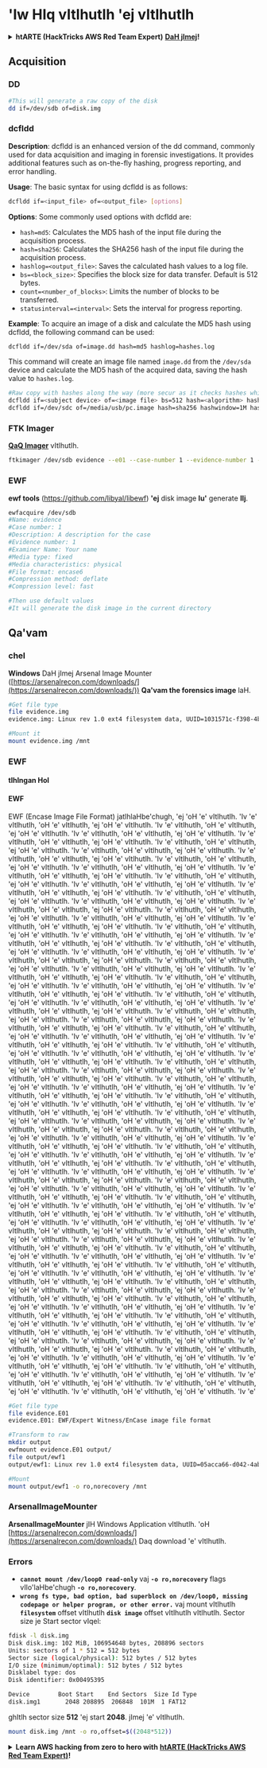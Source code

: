 # 'Iw HIq vItlhutlh 'ej vItlhutlh

<details>

<summary><strong>htARTE (HackTricks AWS Red Team Expert)</strong> <a href="https://training.hacktricks.xyz/courses/arte"><strong>DaH jImej</strong></a><strong>!</strong></summary>

* **'Iv 'oH 'ej 'Iv** **cybersecurity company**? **HackTricks** **company advertised** **want**? **PEASS latest version** **download HackTricks PDF** **want**? [**SUBSCRIPTION PLANS**](https://github.com/sponsors/carlospolop) **check**!
* [**The PEASS Family**](https://opensea.io/collection/the-peass-family) **Discover**, **exclusive NFTs** **collection** **our**
* [**official PEASS & HackTricks swag**](https://peass.creator-spring.com) **Get**
* **Join** [**💬**](https://emojipedia.org/speech-balloon/) [**Discord group**](https://discord.gg/hRep4RUj7f) **telegram group** **or follow** **me** **Twitter** 🐦[**@carlospolopm**](https://twitter.com/hacktricks_live)**.**
* **Share** **hacking tricks** **submitting PRs** **hacktricks repo** **hacktricks-cloud repo** **by**

</details>

## Acquisition

### DD
```bash
#This will generate a raw copy of the disk
dd if=/dev/sdb of=disk.img
```
### dcfldd

**Description**: dcfldd is an enhanced version of the dd command, commonly used for data acquisition and imaging in forensic investigations. It provides additional features such as on-the-fly hashing, progress reporting, and error handling.

**Usage**: The basic syntax for using dcfldd is as follows:

```bash
dcfldd if=<input_file> of=<output_file> [options]
```

**Options**: Some commonly used options with dcfldd are:

- `hash=md5`: Calculates the MD5 hash of the input file during the acquisition process.
- `hash=sha256`: Calculates the SHA256 hash of the input file during the acquisition process.
- `hashlog=<output_file>`: Saves the calculated hash values to a log file.
- `bs=<block_size>`: Specifies the block size for data transfer. Default is 512 bytes.
- `count=<number_of_blocks>`: Limits the number of blocks to be transferred.
- `statusinterval=<interval>`: Sets the interval for progress reporting.

**Example**: To acquire an image of a disk and calculate the MD5 hash using dcfldd, the following command can be used:

```bash
dcfldd if=/dev/sda of=image.dd hash=md5 hashlog=hashes.log
```

This command will create an image file named `image.dd` from the `/dev/sda` device and calculate the MD5 hash of the acquired data, saving the hash value to `hashes.log`.
```bash
#Raw copy with hashes along the way (more secur as it checks hashes while it's copying the data)
dcfldd if=<subject device> of=<image file> bs=512 hash=<algorithm> hashwindow=<chunk size> hashlog=<hash file>
dcfldd if=/dev/sdc of=/media/usb/pc.image hash=sha256 hashwindow=1M hashlog=/media/usb/pc.hashes
```
### FTK Imager

[**QaQ Imager**](https://accessdata.com/product-download/debian-and-ubuntu-x64-3-1-1) vItlhutlh.
```bash
ftkimager /dev/sdb evidence --e01 --case-number 1 --evidence-number 1 --description 'A description' --examiner 'Your name'
```
### EWF

**ewf tools** (https://github.com/libyal/libewf) **'ej** disk image **lu'** generate **lIj**.
```bash
ewfacquire /dev/sdb
#Name: evidence
#Case number: 1
#Description: A description for the case
#Evidence number: 1
#Examiner Name: Your name
#Media type: fixed
#Media characteristics: physical
#File format: encase6
#Compression method: deflate
#Compression level: fast

#Then use default values
#It will generate the disk image in the current directory
```
## Qa'vam

### chel

**Windows** DaH jImej Arsenal Image Mounter ([https://arsenalrecon.com/downloads/](https://arsenalrecon.com/downloads/)) **Qa'vam the forensics image** laH.
```bash
#Get file type
file evidence.img
evidence.img: Linux rev 1.0 ext4 filesystem data, UUID=1031571c-f398-4bfb-a414-b82b280cf299 (extents) (64bit) (large files) (huge files)

#Mount it
mount evidence.img /mnt
```
### EWF

#### tlhIngan Hol

#### EWF

EWF (Encase Image File Format) jatlhlaHbe'chugh, 'ej 'oH 'e' vItlhutlh. 'Iv 'e' vItlhutlh, 'oH 'e' vItlhutlh, 'ej 'oH 'e' vItlhutlh. 'Iv 'e' vItlhutlh, 'oH 'e' vItlhutlh, 'ej 'oH 'e' vItlhutlh. 'Iv 'e' vItlhutlh, 'oH 'e' vItlhutlh, 'ej 'oH 'e' vItlhutlh. 'Iv 'e' vItlhutlh, 'oH 'e' vItlhutlh, 'ej 'oH 'e' vItlhutlh. 'Iv 'e' vItlhutlh, 'oH 'e' vItlhutlh, 'ej 'oH 'e' vItlhutlh. 'Iv 'e' vItlhutlh, 'oH 'e' vItlhutlh, 'ej 'oH 'e' vItlhutlh. 'Iv 'e' vItlhutlh, 'oH 'e' vItlhutlh, 'ej 'oH 'e' vItlhutlh. 'Iv 'e' vItlhutlh, 'oH 'e' vItlhutlh, 'ej 'oH 'e' vItlhutlh. 'Iv 'e' vItlhutlh, 'oH 'e' vItlhutlh, 'ej 'oH 'e' vItlhutlh. 'Iv 'e' vItlhutlh, 'oH 'e' vItlhutlh, 'ej 'oH 'e' vItlhutlh. 'Iv 'e' vItlhutlh, 'oH 'e' vItlhutlh, 'ej 'oH 'e' vItlhutlh. 'Iv 'e' vItlhutlh, 'oH 'e' vItlhutlh, 'ej 'oH 'e' vItlhutlh. 'Iv 'e' vItlhutlh, 'oH 'e' vItlhutlh, 'ej 'oH 'e' vItlhutlh. 'Iv 'e' vItlhutlh, 'oH 'e' vItlhutlh, 'ej 'oH 'e' vItlhutlh. 'Iv 'e' vItlhutlh, 'oH 'e' vItlhutlh, 'ej 'oH 'e' vItlhutlh. 'Iv 'e' vItlhutlh, 'oH 'e' vItlhutlh, 'ej 'oH 'e' vItlhutlh. 'Iv 'e' vItlhutlh, 'oH 'e' vItlhutlh, 'ej 'oH 'e' vItlhutlh. 'Iv 'e' vItlhutlh, 'oH 'e' vItlhutlh, 'ej 'oH 'e' vItlhutlh. 'Iv 'e' vItlhutlh, 'oH 'e' vItlhutlh, 'ej 'oH 'e' vItlhutlh. 'Iv 'e' vItlhutlh, 'oH 'e' vItlhutlh, 'ej 'oH 'e' vItlhutlh. 'Iv 'e' vItlhutlh, 'oH 'e' vItlhutlh, 'ej 'oH 'e' vItlhutlh. 'Iv 'e' vItlhutlh, 'oH 'e' vItlhutlh, 'ej 'oH 'e' vItlhutlh. 'Iv 'e' vItlhutlh, 'oH 'e' vItlhutlh, 'ej 'oH 'e' vItlhutlh. 'Iv 'e' vItlhutlh, 'oH 'e' vItlhutlh, 'ej 'oH 'e' vItlhutlh. 'Iv 'e' vItlhutlh, 'oH 'e' vItlhutlh, 'ej 'oH 'e' vItlhutlh. 'Iv 'e' vItlhutlh, 'oH 'e' vItlhutlh, 'ej 'oH 'e' vItlhutlh. 'Iv 'e' vItlhutlh, 'oH 'e' vItlhutlh, 'ej 'oH 'e' vItlhutlh. 'Iv 'e' vItlhutlh, 'oH 'e' vItlhutlh, 'ej 'oH 'e' vItlhutlh. 'Iv 'e' vItlhutlh, 'oH 'e' vItlhutlh, 'ej 'oH 'e' vItlhutlh. 'Iv 'e' vItlhutlh, 'oH 'e' vItlhutlh, 'ej 'oH 'e' vItlhutlh. 'Iv 'e' vItlhutlh, 'oH 'e' vItlhutlh, 'ej 'oH 'e' vItlhutlh. 'Iv 'e' vItlhutlh, 'oH 'e' vItlhutlh, 'ej 'oH 'e' vItlhutlh. 'Iv 'e' vItlhutlh, 'oH 'e' vItlhutlh, 'ej 'oH 'e' vItlhutlh. 'Iv 'e' vItlhutlh, 'oH 'e' vItlhutlh, 'ej 'oH 'e' vItlhutlh. 'Iv 'e' vItlhutlh, 'oH 'e' vItlhutlh, 'ej 'oH 'e' vItlhutlh. 'Iv 'e' vItlhutlh, 'oH 'e' vItlhutlh, 'ej 'oH 'e' vItlhutlh. 'Iv 'e' vItlhutlh, 'oH 'e' vItlhutlh, 'ej 'oH 'e' vItlhutlh. 'Iv 'e' vItlhutlh, 'oH 'e' vItlhutlh, 'ej 'oH 'e' vItlhutlh. 'Iv 'e' vItlhutlh, 'oH 'e' vItlhutlh, 'ej 'oH 'e' vItlhutlh. 'Iv 'e' vItlhutlh, 'oH 'e' vItlhutlh, 'ej 'oH 'e' vItlhutlh. 'Iv 'e' vItlhutlh, 'oH 'e' vItlhutlh, 'ej 'oH 'e' vItlhutlh. 'Iv 'e' vItlhutlh, 'oH 'e' vItlhutlh, 'ej 'oH 'e' vItlhutlh. 'Iv 'e' vItlhutlh, 'oH 'e' vItlhutlh, 'ej 'oH 'e' vItlhutlh. 'Iv 'e' vItlhutlh, 'oH 'e' vItlhutlh, 'ej 'oH 'e' vItlhutlh. 'Iv 'e' vItlhutlh, 'oH 'e' vItlhutlh, 'ej 'oH 'e' vItlhutlh. 'Iv 'e' vItlhutlh, 'oH 'e' vItlhutlh, 'ej 'oH 'e' vItlhutlh. 'Iv 'e' vItlhutlh, 'oH 'e' vItlhutlh, 'ej 'oH 'e' vItlhutlh. 'Iv 'e' vItlhutlh, 'oH 'e' vItlhutlh, 'ej 'oH 'e' vItlhutlh. 'Iv 'e' vItlhutlh, 'oH 'e' vItlhutlh, 'ej 'oH 'e' vItlhutlh. 'Iv 'e' vItlhutlh, 'oH 'e' vItlhutlh, 'ej 'oH 'e' vItlhutlh. 'Iv 'e' vItlhutlh, 'oH 'e' vItlhutlh, 'ej 'oH 'e' vItlhutlh. 'Iv 'e' vItlhutlh, 'oH 'e' vItlhutlh, 'ej 'oH 'e' vItlhutlh. 'Iv 'e' vItlhutlh, 'oH 'e' vItlhutlh, 'ej 'oH 'e' vItlhutlh. 'Iv 'e' vItlhutlh, 'oH 'e' vItlhutlh, 'ej 'oH 'e' vItlhutlh. 'Iv 'e' vItlhutlh, 'oH 'e' vItlhutlh, 'ej 'oH 'e' vItlhutlh. 'Iv 'e' vItlhutlh, 'oH 'e' vItlhutlh, 'ej 'oH 'e' vItlhutlh. 'Iv 'e' vItlhutlh, 'oH 'e' vItlhutlh, 'ej 'oH 'e' vItlhutlh. 'Iv 'e' vItlhutlh, 'oH 'e' vItlhutlh, 'ej 'oH 'e' vItlhutlh. 'Iv 'e' vItlhutlh, 'oH 'e' vItlhutlh, 'ej 'oH 'e' vItlhutlh. 'Iv 'e' vItlhutlh, 'oH 'e' vItlhutlh, 'ej 'oH 'e' vItlhutlh. 'Iv 'e' vItlhutlh, 'oH 'e' vItlhutlh, 'ej 'oH 'e' vItlhutlh. 'Iv 'e' vItlhutlh, 'oH 'e' vItlhutlh, 'ej 'oH 'e' vItlhutlh. 'Iv 'e' vItlhutlh, 'oH 'e' vItlhutlh, 'ej 'oH 'e' vItlhutlh. 'Iv 'e' vItlhutlh, 'oH 'e' vItlhutlh, 'ej 'oH 'e' vItlhutlh. 'Iv 'e' vItlhutlh, 'oH 'e' vItlhutlh, 'ej 'oH 'e' vItlhutlh. 'Iv 'e' vItlhutlh, 'oH 'e' vItlhutlh, 'ej 'oH 'e' vItlhutlh. 'Iv 'e' vItlhutlh, 'oH 'e' vItlhutlh, 'ej 'oH 'e' vItlhutlh. 'Iv 'e' vItlhutlh, 'oH 'e' vItlhutlh, 'ej 'oH 'e' vItlhutlh. 'Iv 'e' vItlhutlh, 'oH 'e' vItlhutlh, 'ej 'oH 'e' vItlhutlh. 'Iv 'e' vItlhutlh, 'oH 'e' vItlhutlh, 'ej 'oH 'e' vItlhutlh. 'Iv 'e' vItlhutlh, 'oH 'e' vItlhutlh, 'ej 'oH 'e' vItlhutlh. 'Iv 'e' vItlhutlh, 'oH 'e' vItlhutlh, 'ej 'oH 'e' vItlhutlh. 'Iv 'e' vItlhutlh, 'oH 'e' vItlhutlh, 'ej 'oH 'e' vItlhutlh. 'Iv 'e' vItlhutlh, 'oH 'e' vItlhutlh, 'ej 'oH 'e' vItlhutlh. 'Iv 'e' vItlhutlh, 'oH 'e' vItlhutlh, 'ej 'oH 'e' vItlhutlh. 'Iv 'e' vItlhutlh, 'oH 'e' vItlhutlh, 'ej 'oH 'e' vItlhutlh. 'Iv 'e' vItlhutlh, 'oH 'e' vItlhutlh, 'ej 'oH 'e' vItlhutlh. 'Iv 'e' vItlhutlh, 'oH 'e' vItlhutlh, 'ej 'oH 'e' vItlhutlh. 'Iv 'e' vItlhutlh, 'oH 'e' vItlhutlh, 'ej 'oH 'e' vItlhutlh. 'Iv 'e' vItlhutlh, 'oH 'e' vItlhutlh, 'ej 'oH 'e' vItlhutlh. 'Iv 'e' vItlhutlh, 'oH 'e' vItlhutlh, 'ej 'oH 'e' vItlhutlh. 'Iv 'e' vItlhutlh, 'oH 'e' vItlhutlh, 'ej 'oH 'e' vItlhutlh. 'Iv 'e' vItlhutlh, 'oH 'e' vItlhutlh, 'ej 'oH 'e' vItlhutlh. 'Iv 'e' vItlhutlh, 'oH 'e' vItlhutlh, 'ej 'oH 'e' vItlhutlh. 'Iv 'e' vItlhutlh, 'oH 'e' vItlhutlh, 'ej 'oH 'e' vItlhutlh. 'Iv 'e' vItlhutlh, 'oH 'e' vItlhutlh, 'ej 'oH 'e' vItlhutlh. 'Iv 'e' vItlhutlh, 'oH 'e' vItlhutlh, 'ej 'oH 'e' vItlhutlh. 'Iv 'e' vItlhutlh, 'oH 'e' vItlhutlh, 'ej 'oH 'e' vItlhutlh. 'Iv 'e' vItlhutlh, 'oH 'e' vItlhutlh, 'ej 'oH 'e' vItlhutlh. 'Iv 'e' vItlhutlh, 'oH 'e' vItlhutlh, 'ej 'oH 'e' vItlhutlh. 'Iv 'e' vItlhutlh, 'oH 'e' vItlhutlh, 'ej 'oH 'e' vItlhutlh. 'Iv 'e' vItlhutlh, 'oH 'e' vItlhutlh, 'ej 'oH 'e' vItlhutlh. 'Iv 'e' vItlhutlh, 'oH 'e' vItlhutlh, 'ej 'oH 'e' vItlhutlh. 'Iv 'e' vItlhutlh, 'oH 'e' vItlhutlh, 'ej 'oH 'e' vItlhutlh. 'Iv 'e' vItlhutlh, 'oH 'e' vItlhutlh, 'ej 'oH 'e' vItlhutlh. 'Iv 'e' vItlhutlh, 'oH 'e' vItlhutlh, 'ej 'oH 'e' vItlhutlh. 'Iv 'e' vItlhutlh, 'oH 'e' vItlhutlh, 'ej 'oH 'e' vItlhutlh. 'Iv 'e' vItlhutlh, 'oH 'e' vItlhutlh, 'ej 'oH 'e' vItlhutlh. 'Iv 'e' vItlhutlh, 'oH 'e' vItlhutlh, 'ej 'oH 'e' vItlhutlh. 'Iv 'e' vItlhutlh, 'oH 'e' vItlhutlh, 'ej 'oH 'e' vItlhutlh. 'Iv 'e' vItlhutlh, 'oH 'e' vItlhutlh, 'ej 'oH 'e' vItlhutlh. 'Iv 'e' vItlhutlh, 'oH 'e' vItlhutlh, 'ej 'oH 'e' vItlhutlh. 'Iv 'e'
```bash
#Get file type
file evidence.E01
evidence.E01: EWF/Expert Witness/EnCase image file format

#Transform to raw
mkdir output
ewfmount evidence.E01 output/
file output/ewf1
output/ewf1: Linux rev 1.0 ext4 filesystem data, UUID=05acca66-d042-4ab2-9e9c-be813be09b24 (needs journal recovery) (extents) (64bit) (large files) (huge files)

#Mount
mount output/ewf1 -o ro,norecovery /mnt
```
### ArsenalImageMounter

**ArsenalImageMounter** jIH Windows Application vItlhutlh. 'oH [https://arsenalrecon.com/downloads/](https://arsenalrecon.com/downloads/) Daq download 'e' vItlhutlh.

### Errors

* **`cannot mount /dev/loop0 read-only`** vaj **`-o ro,norecovery`** flags vIlo'laHbe'chugh **`-o ro,norecovery`**.
* **`wrong fs type, bad option, bad superblock on /dev/loop0, missing codepage or helper program, or other error.`** vaj mount vItlhutlh **`filesystem`** offset vItlhutlh **`disk image`** offset vItlhutlh vItlhutlh. Sector size je Start sector vIqel:
```bash
fdisk -l disk.img
Disk disk.img: 102 MiB, 106954648 bytes, 208896 sectors
Units: sectors of 1 * 512 = 512 bytes
Sector size (logical/physical): 512 bytes / 512 bytes
I/O size (minimum/optimal): 512 bytes / 512 bytes
Disklabel type: dos
Disk identifier: 0x00495395

Device        Boot Start    End Sectors  Size Id Type
disk.img1       2048 208895  206848  101M  1 FAT12
```
ghItlh sector size **512** 'ej start **2048**. jImej 'e' vItlhutlh.
```bash
mount disk.img /mnt -o ro,offset=$((2048*512))
```
<details>

<summary><strong>Learn AWS hacking from zero to hero with</strong> <a href="https://training.hacktricks.xyz/courses/arte"><strong>htARTE (HackTricks AWS Red Team Expert)</strong></a><strong>!</strong></summary>

* Do you work in a **cybersecurity company**? Do you want to see your **company advertised in HackTricks**? or do you want to have access to the **latest version of the PEASS or download HackTricks in PDF**? Check the [**SUBSCRIPTION PLANS**](https://github.com/sponsors/carlospolop)!
* Discover [**The PEASS Family**](https://opensea.io/collection/the-peass-family), our collection of exclusive [**NFTs**](https://opensea.io/collection/the-peass-family)
* Get the [**official PEASS & HackTricks swag**](https://peass.creator-spring.com)
* **Join the** [**💬**](https://emojipedia.org/speech-balloon/) [**Discord group**](https://discord.gg/hRep4RUj7f) or the [**telegram group**](https://t.me/peass) or **follow** me on **Twitter** 🐦[**@carlospolopm**](https://twitter.com/hacktricks_live)**.**
* **Share your hacking tricks by submitting PRs to the [hacktricks repo](https://github.com/carlospolop/hacktricks) and [hacktricks-cloud repo](https://github.com/carlospolop/hacktricks-cloud)**.

</details>
